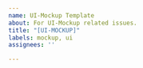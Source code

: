 ```yaml
---
name: UI-Mockup Template
about: For UI-Mockup related issues.
title: "[UI-MOCKUP]"
labels: mockup, ui
assignees: ''

---
```



